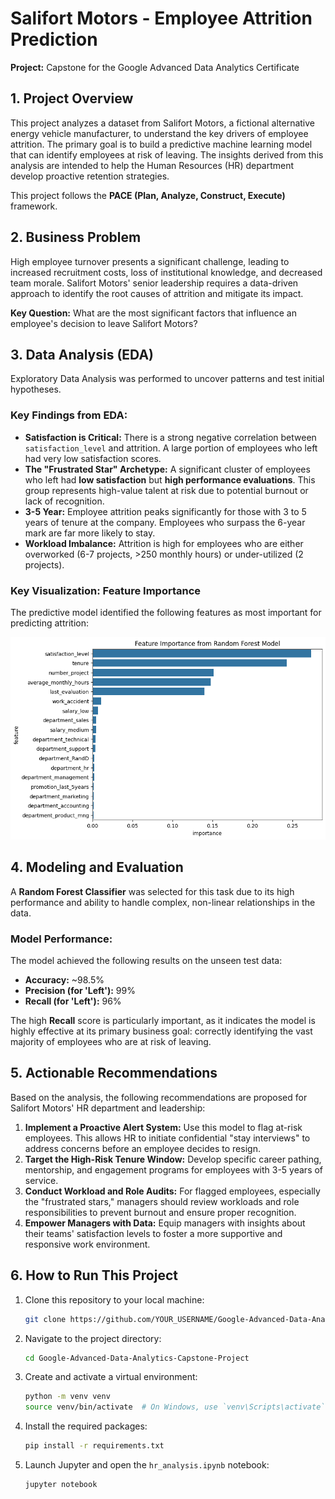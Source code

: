 # Salifort Motors - Employee Attrition Prediction

**Project:** Capstone for the Google Advanced Data Analytics Certificate

## 1. Project Overview

This project analyzes a dataset from Salifort Motors, a fictional alternative energy vehicle manufacturer, to understand the key drivers of employee attrition. The primary goal is to build a predictive machine learning model that can identify employees at risk of leaving. The insights derived from this analysis are intended to help the Human Resources (HR) department develop proactive retention strategies.

This project follows the **PACE (Plan, Analyze, Construct, Execute)** framework.

## 2. Business Problem

High employee turnover presents a significant challenge, leading to increased recruitment costs, loss of institutional knowledge, and decreased team morale. Salifort Motors' senior leadership requires a data-driven approach to identify the root causes of attrition and mitigate its impact.

**Key Question:** What are the most significant factors that influence an employee's decision to leave Salifort Motors?

## 3. Data Analysis (EDA)

Exploratory Data Analysis was performed to uncover patterns and test initial hypotheses.

### Key Findings from EDA:

- **Satisfaction is Critical:** There is a strong negative correlation between `satisfaction_level` and attrition. A large portion of employees who left had very low satisfaction scores.
- **The "Frustrated Star" Archetype:** A significant cluster of employees who left had **low satisfaction** but **high performance evaluations**. This group represents high-value talent at risk due to potential burnout or lack of recognition.
- **3-5 Year:** Employee attrition peaks significantly for those with 3 to 5 years of tenure at the company. Employees who surpass the 6-year mark are far more likely to stay.
- **Workload Imbalance:** Attrition is high for employees who are either overworked (6-7 projects, >250 monthly hours) or under-utilized (2 projects).

### Key Visualization: Feature Importance

The predictive model identified the following features as most important for predicting attrition:

![Feature Importance Chart](images/feature_importance.png)

## 4. Modeling and Evaluation

A **Random Forest Classifier** was selected for this task due to its high performance and ability to handle complex, non-linear relationships in the data.

### Model Performance:

The model achieved the following results on the unseen test data:
- **Accuracy:** ~98.5%
- **Precision (for 'Left'):** 99%
- **Recall (for 'Left'):** 96%

The high **Recall** score is particularly important, as it indicates the model is highly effective at its primary business goal: correctly identifying the vast majority of employees who are at risk of leaving.

## 5. Actionable Recommendations

Based on the analysis, the following recommendations are proposed for Salifort Motors' HR department and leadership:

1.  **Implement a Proactive Alert System:** Use this model to flag at-risk employees. This allows HR to initiate confidential "stay interviews" to address concerns before an employee decides to resign.
2.  **Target the High-Risk Tenure Window:** Develop specific career pathing, mentorship, and engagement programs for employees with 3-5 years of service.
3.  **Conduct Workload and Role Audits:** For flagged employees, especially the "frustrated stars," managers should review workloads and role responsibilities to prevent burnout and ensure proper recognition.
4.  **Empower Managers with Data:** Equip managers with insights about their teams' satisfaction levels to foster a more supportive and responsive work environment.

## 6. How to Run This Project

1.  Clone this repository to your local machine:
    ```bash
    git clone https://github.com/YOUR_USERNAME/Google-Advanced-Data-Analytics-Capstone-Project.git
    ```
2.  Navigate to the project directory:
    ```bash
    cd Google-Advanced-Data-Analytics-Capstone-Project
    ```
3.  Create and activate a virtual environment:
    ```bash
    python -m venv venv
    source venv/bin/activate  # On Windows, use `venv\Scripts\activate`
    ```
4.  Install the required packages:
    ```bash
    pip install -r requirements.txt
    ```
5.  Launch Jupyter and open the `hr_analysis.ipynb` notebook:
    ```bash
    jupyter notebook
    ```